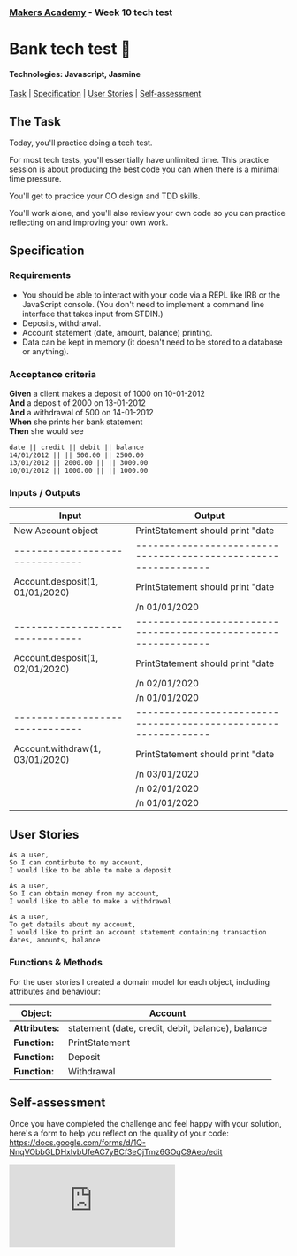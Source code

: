 ### [Makers Academy](http://www.makersacademy.com) - Week 10 tech test

# Bank tech test 🏦

#### Technologies: Javascript, Jasmine

[Task](#Task) | [Specification](#Specification) | [User Stories](#User_Stories) | [Self-assessment](#Self-assessment)

## <a name="Task">The Task</a>

Today, you'll practice doing a tech test.

For most tech tests, you'll essentially have unlimited time.  This practice session is about producing the best code you can when there is a minimal time pressure.

You'll get to practice your OO design and TDD skills.

You'll work alone, and you'll also review your own code so you can practice reflecting on and improving your own work.

## <a name="Specification">Specification</a>

### Requirements

* You should be able to interact with your code via a REPL like IRB or the JavaScript console.  (You don't need to implement a command line interface that takes input from STDIN.)
* Deposits, withdrawal.
* Account statement (date, amount, balance) printing.
* Data can be kept in memory (it doesn't need to be stored to a database or anything).

### Acceptance criteria

**Given** a client makes a deposit of 1000 on 10-01-2012  
**And** a deposit of 2000 on 13-01-2012  
**And** a withdrawal of 500 on 14-01-2012  
**When** she prints her bank statement  
**Then** she would see

```
date || credit || debit || balance
14/01/2012 || || 500.00 || 2500.00
13/01/2012 || 2000.00 || || 3000.00
10/01/2012 || 1000.00 || || 1000.00
```

### Inputs / Outputs

| Input                           | Output                                                           | 
| ------------------------------- | ---------------------------------------------------------------  | 
| New Account object              | PrintStatement should print "date || credit || debit || balance" |
| ------------------------------- | ---------------------------------------------------------------  | 
| Account.desposit(1, 01/01/2020) | PrintStatement should print "date || credit || debit || balance  |
|                                 | /n 01/01/2020 || 1.00 || || 1.00"                                |
| ------------------------------- | ---------------------------------------------------------------  | 
| Account.desposit(1, 02/01/2020) | PrintStatement should print "date || credit || debit || balance  |
|                                 |                              /n 02/01/2020 || 1.00 || || 2.00    |
|                                 |                              /n 01/01/2020 || 1.00 || || 1.00"   |
| ------------------------------- | ---------------------------------------------------------------  | 
| Account.withdraw(1, 03/01/2020) | PrintStatement should print "date || credit || debit || balance  |
|                                 |                              /n 03/01/2020 || || 1.00 || 1.00    | 
|                                 |                              /n 02/01/2020 || 1.00 || || 2.00    |
|                                 |                              /n 01/01/2020 || 1.00 || || 1.00"   |

## <a name="User_Stories">User Stories</a>

```
As a user,
So I can contirbute to my account,
I would like to be able to make a deposit
```
```
As a user,
So I can obtain money from my account,
I would like to able to make a withdrawal
```
```
As a user,
To get details about my account,
I would like to print an account statement containing transaction dates, amounts, balance
```

### Functions & Methods

For the user stories I created a domain model for each object, including attributes and behaviour:

| Object:          | Account                                            | 
| ---------------- | -------------------------------------------------- | 
| **Attributes:**  | statement (date, credit, debit, balance), balance  |
| **Function:**    | PrintStatement                                     |
| **Function:**    | Deposit                                            |  
| **Function:**    | Withdrawal                                         |  

## <a name="Self-assessment">Self-assessment</a>

Once you have completed the challenge and feel happy with your solution, here's a form to help you reflect on the quality of your code: https://docs.google.com/forms/d/1Q-NnqVObbGLDHxlvbUfeAC7yBCf3eCjTmz6GOqC9Aeo/edit

![Tracking pixel](https://githubanalytics.herokuapp.com/course/individual_challenges/bank_tech_test.md)